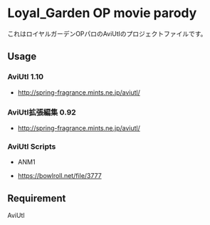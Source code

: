 # Loyal_Garden OP movie parody
これはロイヤルガーデンOPパロのAviUtlのプロジェクトファイルです。

## Usage
### AviUtl 1.10
- http://spring-fragrance.mints.ne.jp/aviutl/

### AviUtl拡張編集 0.92
- http://spring-fragrance.mints.ne.jp/aviutl/

### AviUtl Scripts
* ANM1
- https://bowlroll.net/file/3777



## Requirement
AviUtl
